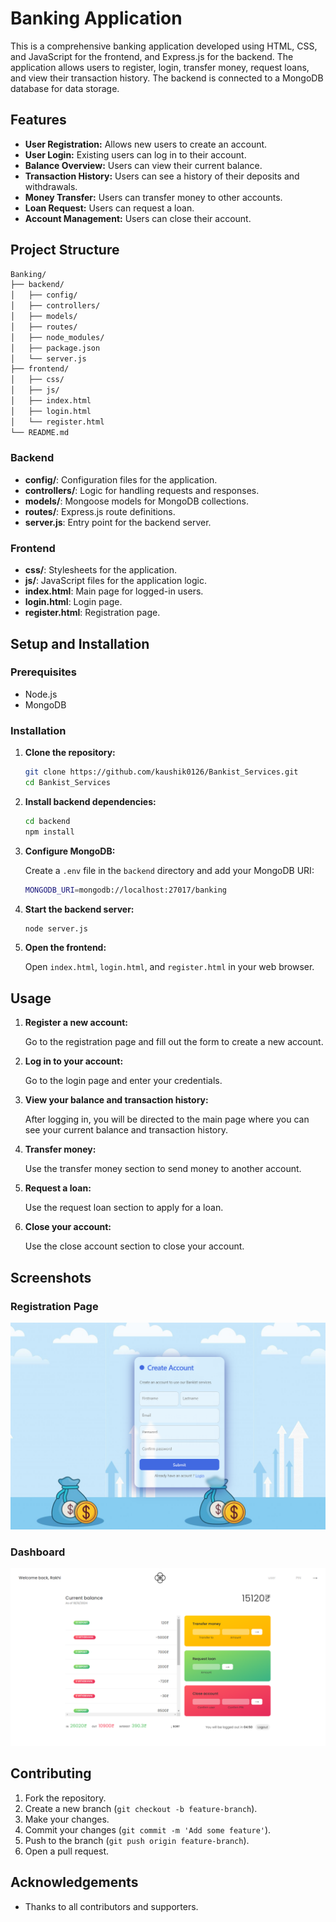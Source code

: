 # Banking Application

This is a comprehensive banking application developed using HTML, CSS, and JavaScript for the frontend, and Express.js for the backend. The application allows users to register, login, transfer money, request loans, and view their transaction history. The backend is connected to a MongoDB database for data storage.

## Features

- **User Registration:** Allows new users to create an account.
- **User Login:** Existing users can log in to their account.
- **Balance Overview:** Users can view their current balance.
- **Transaction History:** Users can see a history of their deposits and withdrawals.
- **Money Transfer:** Users can transfer money to other accounts.
- **Loan Request:** Users can request a loan.
- **Account Management:** Users can close their account.

## Project Structure

```bash
Banking/
├── backend/
│   ├── config/
│   ├── controllers/
│   ├── models/
│   ├── routes/
│   ├── node_modules/
│   ├── package.json
│   └── server.js
├── frontend/
│   ├── css/
│   ├── js/
│   ├── index.html
│   ├── login.html
│   └── register.html
└── README.md
```

### Backend

- **config/**: Configuration files for the application.
- **controllers/**: Logic for handling requests and responses.
- **models/**: Mongoose models for MongoDB collections.
- **routes/**: Express.js route definitions.
- **server.js**: Entry point for the backend server.

### Frontend

- **css/**: Stylesheets for the application.
- **js/**: JavaScript files for the application logic.
- **index.html**: Main page for logged-in users.
- **login.html**: Login page.
- **register.html**: Registration page.

## Setup and Installation

### Prerequisites

- Node.js
- MongoDB

### Installation

1. **Clone the repository:**

    ```bash
    git clone https://github.com/kaushik0126/Bankist_Services.git
    cd Bankist_Services
    ```

2. **Install backend dependencies:**

    ```bash
    cd backend
    npm install
    ```

3. **Configure MongoDB:**

    Create a `.env` file in the `backend` directory and add your MongoDB URI:

    ```bash
    MONGODB_URI=mongodb://localhost:27017/banking
    ```

4. **Start the backend server:**

    ```bash
    node server.js
    ```

5. **Open the frontend:**

    Open `index.html`, `login.html`, and `register.html` in your web browser.

## Usage

1. **Register a new account:**

    Go to the registration page and fill out the form to create a new account.

2. **Log in to your account:**

    Go to the login page and enter your credentials.

3. **View your balance and transaction history:**

    After logging in, you will be directed to the main page where you can see your current balance and transaction history.

4. **Transfer money:**

    Use the transfer money section to send money to another account.

5. **Request a loan:**

    Use the request loan section to apply for a loan.

6. **Close your account:**

    Use the close account section to close your account.

## Screenshots

### Registration Page

![Registration Page](frontend/Registration.png)

### Dashboard

![Dashboard](frontend/Dashboard.png)

## Contributing

1. Fork the repository.
2. Create a new branch (`git checkout -b feature-branch`).
3. Make your changes.
4. Commit your changes (`git commit -m 'Add some feature'`).
5. Push to the branch (`git push origin feature-branch`).
6. Open a pull request.

## Acknowledgements

- Thanks to all contributors and supporters.
